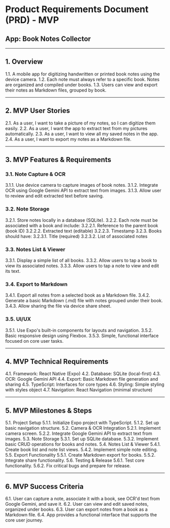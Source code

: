 # Product Requirements Document (PRD) - MVP
## App: Book Notes Collector

---

## 1. Overview
1.1. A mobile app for digitizing handwritten or printed book notes using the device camera.
1.2. Each note must always refer to a specific book. Notes are organized and compiled under books.
1.3. Users can view and export their notes as Markdown files, grouped by book.

---

## 2. MVP User Stories
2.1. As a user, I want to take a picture of my notes, so I can digitize them easily.
2.2. As a user, I want the app to extract text from my pictures automatically.
2.3. As a user, I want to view all my saved notes in the app.
2.4. As a user, I want to export my notes as a Markdown file.

---

## 3. MVP Features & Requirements
### 3.1. Note Capture & OCR
3.1.1. Use device camera to capture images of book notes.
3.1.2. Integrate OCR using Google Gemini API to extract text from images.
3.1.3. Allow user to review and edit extracted text before saving.

### 3.2. Note Storage
3.2.1. Store notes locally in a database (SQLite).
3.2.2. Each note must be associated with a book and include:
  3.2.2.1. Reference to the parent book (book ID)
  3.2.2.2. Extracted text (editable)
  3.2.2.3. Timestamp
3.2.3. Books should have:
  3.2.3.1. Title (required)
  3.2.3.2. List of associated notes

### 3.3. Notes List & Viewer
3.3.1. Display a simple list of all books.
3.3.2. Allow users to tap a book to view its associated notes.
3.3.3. Allow users to tap a note to view and edit its text.

### 3.4. Export to Markdown
3.4.1. Export all notes from a selected book as a Markdown file.
3.4.2. Generate a basic Markdown (.md) file with notes grouped under their book.
3.4.3. Allow sharing the file via device share sheet.

### 3.5. UI/UX
3.5.1. Use Expo's built-in components for layouts and navigation.
3.5.2. Basic responsive design using Flexbox.
3.5.3. Simple, functional interface focused on core user tasks.

---

## 4. MVP Technical Requirements
4.1. Framework: React Native (Expo)
4.2. Database: SQLite (local-first)
4.3. OCR: Google Gemini API
4.4. Export: Basic Markdown file generation and sharing
4.5. TypeScript: Interfaces for core types
4.6. Styling: Simple styling with styles object
4.7. Navigation: React Navigation (minimal structure)

---

## 5. MVP Milestones & Steps
5.1. Project Setup
  5.1.1. Initialize Expo project with TypeScript.
  5.1.2. Set up basic navigation structure.
5.2. Camera & OCR Integration
  5.2.1. Implement camera screen.
  5.2.2. Integrate Google Gemini API to extract text from images.
5.3. Note Storage
  5.3.1. Set up SQLite database.
  5.3.2. Implement basic CRUD operations for books and notes.
5.4. Notes List & Viewer
  5.4.1. Create book list and note list views.
  5.4.2. Implement simple note editing.
5.5. Export Functionality
  5.5.1. Create Markdown export for books.
  5.5.2. Integrate share functionality.
5.6. Testing & Release
  5.6.1. Test core functionality.
  5.6.2. Fix critical bugs and prepare for release.

---

## 6. MVP Success Criteria
6.1. User can capture a note, associate it with a book, see OCR'd text from Google Gemini, and save it.
6.2. User can view and edit saved notes, organized under books.
6.3. User can export notes from a book as a Markdown file.
6.4. App provides a functional interface that supports the core user journey.